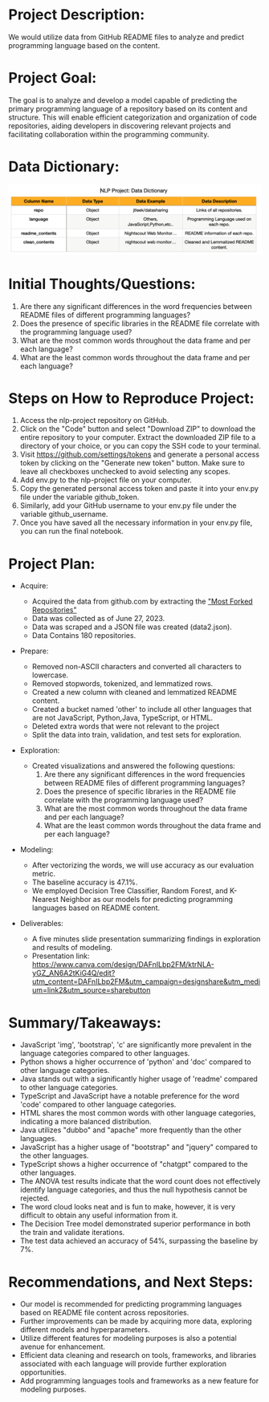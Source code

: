 # Project Description:
 We would utilize data from GitHub README files to analyze and predict programming language based on the content.

# Project Goal:
 The goal is to analyze and develop a model capable of predicting the primary programming language of a repository based on its content and structure. This will enable efficient categorization and organization of code repositories, aiding developers in discovering relevant projects and facilitating collaboration within the programming community.

# Data Dictionary:
![Alt text](https://github.com/Chellyandy/nlp-project/blob/main/data%20dictionary.png)

# Initial Thoughts/Questions:
1. Are there any significant differences in the word frequencies between README files of different programming languages?
2. Does the presence of specific libraries in the README file correlate with the programming language used?
3. What are the most common words throughout the data frame and  per each language?
4. What are the least common words throughout the data frame and  per each language?

# Steps on How to Reproduce Project:
1. Access the nlp-project repository on GitHub.
2. Click on the "Code" button and select "Download ZIP" to download the entire repository to your computer. Extract the downloaded ZIP file to a directory of your choice, or you can copy the SSH code to your terminal.
3. Visit https://github.com/settings/tokens and generate a personal access token by clicking on the "Generate new token" button. Make sure to leave all checkboxes unchecked to avoid selecting any scopes.
4. Add env.py to the nlp-project file on your computer.
5. Copy the generated personal access token and paste it into your env.py file under the variable github_token.
6. Similarly, add your GitHub username to your env.py file under the variable github_username.
7. Once you have saved all the necessary information in your env.py file, you can run the final notebook.
   
# Project Plan:
- Acquire:
    - Acquired the data from github.com by extracting the ["Most Forked Repositories"]([https://www.kaggle.com/datasets/meirnizri/covid19-dataset](https://github.com/search?o=desc&q=stars:%3E1&s=forks&type=Repositories))
    - Data was collected as of June 27, 2023.
    - Data was scraped and a JSON file was created (data2.json).
    - Data Contains 180 repositories.
- Prepare:
  - Removed non-ASCII characters and converted all characters to lowercase.
  - Removed stopwords, tokenized, and lemmatized rows.
  - Created a new column with cleaned and lemmatized README content.
  - Created a bucket named 'other' to include all other languages that are not JavaScript, Python,Java, TypeScript, or     HTML.
  - Deleted extra words that were not relevant to the project
  - Split the data into train, validation, and test sets for exploration.
- Exploration:
    - Created visualizations and answered the following questions:
      1. Are there any significant differences in the word frequencies between README files of different programming             languages?
      2. Does the presence of specific libraries in the README file correlate with the programming language used?
      3. What are the most common words throughout the data frame and  per each language?
      4. What are the least common words throughout the data frame and  per each language?
- Modeling:
   - After vectorizing the words, we will use accuracy as our evaluation metric.
   - The baseline accuracy is 47.1%.
   - We employed Decision Tree Classifier, Random Forest, and K-Nearest Neighbor as our models for predicting                programming languages based on README content.

- Deliverables:
   - A five minutes slide presentation summarizing findings in exploration and results of modeling.
   - Presentation link: https://www.canva.com/design/DAFnILbp2FM/ktrNLA-yGZ_AN6A2tKiG4Q/edit?utm_content=DAFnILbp2FM&utm_campaign=designshare&utm_medium=link2&utm_source=sharebutton
  
# Summary/Takeaways:
- JavaScript 'img', 'bootstrap', 'c' are significantly more prevalent in the language categories compared to other languages.
- Python shows a higher occurrence of 'python' and 'doc' compared to other language categories.
- Java stands out with a significantly higher usage of 'readme' compared to other language categories.
- TypeScript and JavaScript have a notable preference for the word 'code' compared to other language categories.
- HTML shares the most common words with other language categories, indicating a more balanced distribution.
- Java utilizes "dubbo" and "apache" more frequently than the other languages.
- JavaScript has a higher usage of "bootstrap" and "jquery" compared to the other languages.
- TypeScript shows a higher occurrence of "chatgpt" compared to the other languages.
- The ANOVA test results indicate that the word count does not effectively identify language categories, and thus the null hypothesis cannot be rejected.
- The word cloud looks neat and is fun to make, however, it is very difficult to obtain any useful information from it.
- The Decision Tree model demonstrated superior performance in both the train and validate iterations.
- The test data achieved an accuracy of 54%, surpassing the baseline by 7%.

# Recommendations, and Next Steps:
- Our model is recommended for predicting programming languages based on README file content across repositories.
- Further improvements can be made by acquiring more data, exploring different models and hyperparameters.
- Utilize different features for modeling purposes is also a potential avenue for enhancement.
- Efficient data cleaning and research on tools, frameworks, and libraries associated with each language will provide further exploration opportunities.
- Add programming languages tools and frameworks as a new feature for modeling purposes.
